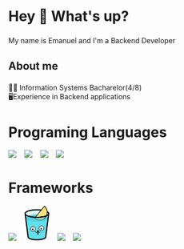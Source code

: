 <h1 align="left">Hey 👋 What's up?</h1>

###

<p align="left">My name is Emanuel and I'm a Backend Developer</p>

###

<h2 align="left">About me</h2>

###

<p align="left">👨‍🎓 Information Systems Bacharelor(4/8)<br>🖥️Experience in Backend applications<br>

###
###
<div>
  <h1>Programing Languages</h1>
  
  <img width=50 src="https://cdn.jsdelivr.net/gh/devicons/devicon@latest/icons/java/java-original.svg" />
  &nbsp;&nbsp;
  <img width=50 src="https://cdn.jsdelivr.net/gh/devicons/devicon@latest/icons/go/go-original-wordmark.svg" />   
  &nbsp;&nbsp;
  <img width=50 src="https://cdn.jsdelivr.net/gh/devicons/devicon@latest/icons/javascript/javascript-original.svg" />
  &nbsp;&nbsp;
  <img width=50 src="https://cdn.jsdelivr.net/gh/devicons/devicon@latest/icons/typescript/typescript-original.svg" />
          
  
</div>

###
###

<div>
  <h1>Frameworks</h1>
  <img width=50 src="https://cdn.jsdelivr.net/gh/devicons/devicon@latest/icons/spring/spring-original.svg" />
  &nbsp;&nbsp;
  <img width=50 src="https://raw.githubusercontent.com/gin-gonic/logo/master/color.png"/>
  &nbsp;&nbsp;
  <img width=50 src="https://cdn.jsdelivr.net/gh/devicons/devicon@latest/icons/express/express-original.svg" />
  &nbsp;&nbsp;
  <img width=50 src="https://cdn.jsdelivr.net/gh/devicons/devicon@latest/icons/react/react-original.svg" />

</div>

          
